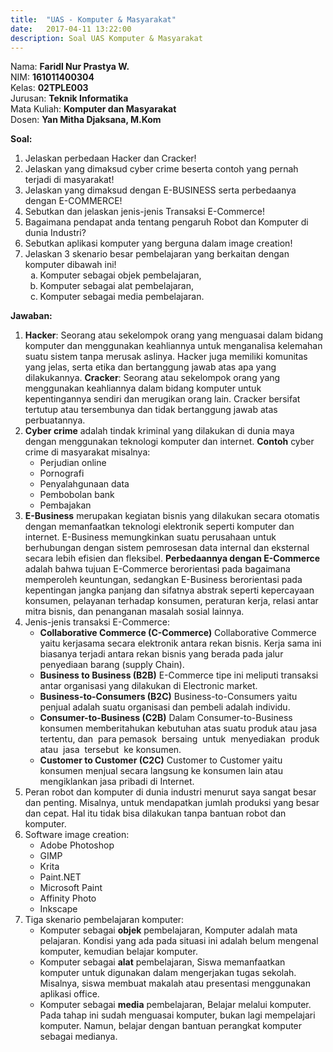 ```yaml
---
title:  "UAS - Komputer & Masyarakat"
date:   2017-04-11 13:22:00
description: Soal UAS Komputer & Masyarakat
---
```

Nama: <strong>Faridl Nur Prastya W.</strong><br/>
NIM: <strong>161011400304</strong><br/>
Kelas: <strong>02TPLE003</strong><br/>
Jurusan: <strong>Teknik Informatika</strong><br/>
Mata Kuliah: <strong>Komputer dan Masyarakat</strong><br/>
Dosen: <strong>Yan Mitha Djaksana, M.Kom</strong>

<strong>Soal:</strong>
<ol type="1">
 	<li>Jelaskan perbedaan Hacker dan Cracker!</li>
 	<li>Jelaskan yang dimaksud cyber crime beserta contoh yang pernah terjadi di masyarakat!</li>
 	<li>Jelaskan yang dimaksud dengan E-BUSINESS serta perbedaanya dengan E-COMMERCE!</li>
 	<li>Sebutkan dan jelaskan jenis-jenis Transaksi E-Commerce!</li>
 	<li>Bagaimana pendapat anda tentang pengaruh Robot dan Komputer di dunia Industri?</li>
 	<li>Sebutkan aplikasi komputer yang berguna dalam image creation!</li>
 	<li>Jelaskan 3 skenario besar pembelajaran yang berkaitan dengan komputer dibawah ini!
<ol type="a">
 	<li>Komputer sebagai objek pembelajaran,</li>
 	<li>Komputer sebagai alat pembelajaran,</li>
 	<li>Komputer sebagai media pembelajaran.</li>
</ol>
</li>
</ol>
<strong>Jawaban:</strong>
<ol type="1">
 	<li><strong>Hacker</strong>: Seorang atau sekelompok orang yang menguasai dalam bidang komputer dan menggunakan keahliannya untuk menganalisa kelemahan suatu sistem tanpa merusak aslinya. Hacker juga memiliki komunitas yang jelas, serta etika dan bertanggung jawab atas apa yang dilakukannya.
<strong>Cracker</strong>: Seorang atau sekelompok orang yang menggunakan keahliannya dalam bidang komputer untuk kepentingannya sendiri dan merugikan orang lain. Cracker bersifat tertutup atau tersembunya dan tidak bertanggung jawab atas perbuatannya.</li>
 	<li><strong>Cyber crime</strong> adalah tindak kriminal yang dilakukan di dunia maya dengan menggunakan teknologi komputer dan internet. <strong>Contoh</strong> cyber crime di masyarakat misalnya:
<ul>
 	<li>Perjudian online</li>
 	<li>Pornografi</li>
 	<li>Penyalahgunaan data</li>
 	<li>Pembobolan bank</li>
 	<li>Pembajakan</li>
</ul>
</li>
 	<li><strong>E-Business</strong><span class="apple-converted-space"> merupakan </span>kegiatan bisnis yang dilakukan secara otomatis dengan memanfaatkan teknologi elektronik seperti komputer dan internet. E-Business memungkinkan suatu perusahaan untuk berhubungan dengan sistem pemrosesan data internal dan eksternal secara lebih efisien dan fleksibel.
<strong>Perbedaannya dengan E-Commerce</strong> adalah bahwa tujuan E-Commerce berorientasi pada bagaimana memperoleh keuntungan, sedangkan E-Business berorientasi pada kepentingan jangka panjang dan sifatnya abstrak seperti kepercayaan konsumen, pelayanan terhadap konsumen, peraturan kerja, relasi antar mitra bisnis, dan penanganan masalah sosial lainnya.</li>
 	<li>Jenis-jenis transaksi E-Commerce:
<ul>
 	<li><strong>Collaborative Commerce (C-Commerce)</strong>
Collaborative Commerce yaitu kerjasama secara elektronik antara rekan bisnis. Kerja sama ini biasanya terjadi antara rekan bisnis yang berada pada jalur penyediaan barang (supply Chain).</li>
 	<li><strong>Business to Business (B2B)</strong>
E-Commerce tipe ini meliputi transaksi antar organisasi yang dilakukan di Electronic market.</li>
 	<li><strong>Business-to-Consumers (B2C)</strong>
Business-to-Consumers yaitu penjual adalah suatu organisasi dan pembeli adalah individu.</li>
 	<li><strong>Consumer-to-Business (C2B)</strong>
Dalam Consumer-to-Business konsumen memberitahukan kebutuhan atas suatu produk atau jasa tertentu, dan  para pemasok  bersaing  untuk  menyediakan  produk atau  jasa  tersebut  ke konsumen.</li>
 	<li><strong>Customer to Customer (C2C)</strong>
Customer to Customer yaitu konsumen menjual secara langsung ke konsumen lain atau mengiklankan jasa pribadi di Internet.</li>
</ul>
</li>
 	<li>Peran robot dan komputer di dunia industri menurut saya sangat besar dan penting. Misalnya, untuk mendapatkan jumlah produksi yang besar dan cepat. Hal itu tidak bisa dilakukan tanpa bantuan robot dan komputer.</li>
 	<li>Software image creation:
<ul>
 	<li>Adobe Photoshop</li>
 	<li>GIMP</li>
 	<li>Krita</li>
 	<li>Paint.NET</li>
 	<li>Microsoft Paint</li>
 	<li>Affinity Photo</li>
 	<li>Inkscape</li>
</ul>
</li>
 	<li>Tiga skenario pembelajaran komputer:
<ul>
 	<li>Komputer sebagai <strong>objek</strong> pembelajaran,
Komputer adalah mata pelajaran. Kondisi yang ada pada situasi ini adalah belum mengenal komputer, kemudian belajar komputer.</li>
 	<li>Komputer sebagai <strong>alat</strong> pembelajaran,
Siswa memanfaatkan komputer untuk digunakan dalam mengerjakan tugas sekolah. Misalnya, siswa membuat makalah atau presentasi menggunakan aplikasi office.</li>
 	<li>Komputer sebagai <strong>media</strong> pembelajaran,
Belajar melalui komputer. Pada tahap ini sudah menguasai komputer, bukan lagi mempelajari komputer. Namun, belajar dengan bantuan perangkat komputer sebagai medianya.</li>
</ul>
</li>
</ol>
